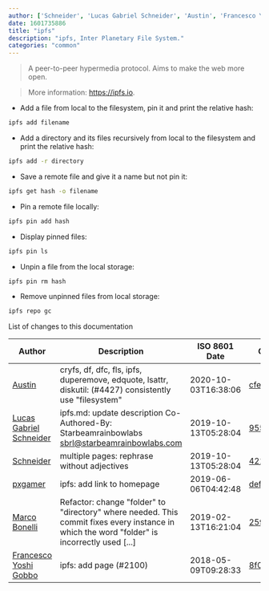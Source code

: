 ```yaml
---
author: ['Schneider', 'Lucas Gabriel Schneider', 'Austin', 'Francesco Yoshi Gobbo', 'pxgamer', 'Marco Bonelli']
date: 1601735886
title: "ipfs"
description: "ipfs, Inter Planetary File System."
categories: "common"
---
```

> A peer-to-peer hypermedia protocol. Aims to make the web more open.

> More information: <https://ipfs.io>.

- Add a file from local to the filesystem, pin it and print the relative hash:

```bash
ipfs add filename
```

- Add a directory and its files recursively from local to the filesystem and print the relative hash:

```bash
ipfs add -r directory
```

- Save a remote file and give it a name but not pin it:

```bash
ipfs get hash -o filename
```

- Pin a remote file locally:

```bash
ipfs pin add hash
```

- Display pinned files:

```bash
ipfs pin ls
```

- Unpin a file from the local storage:

```bash
ipfs pin rm hash
```

- Remove unpinned files from local storage:

```bash
ipfs repo gc
```
List of changes to this documentation


Author | Description | ISO 8601 Date | GitHub link
------|-----|-----|-----
[Austin](mailto:Hoi15A@users.noreply.github.com) | cryfs, df, dfc, fls, ipfs, duperemove, edquote, lsattr, diskutil: (#4427) consistently use "filesystem" | 2020-10-03T16:38:06 | [cfe462c57f20](https://github.com/tldr-pages/tldr/commit/cfe462c57f20c344dad34717378c442dc32cadc2)
[Lucas Gabriel Schneider](mailto:casdpa@gmail.com) | ipfs.md: update description Co-Authored-By: Starbeamrainbowlabs <sbrl@starbeamrainbowlabs.com> | 2019-10-13T05:28:04 | [9559a85db49f](https://github.com/tldr-pages/tldr/commit/9559a85db49f3cc2732127513bac8f84d631a1ce)
[Schneider](mailto:lucas.schneider@sap.com) | multiple pages: rephrase without adjectives | 2019-10-13T05:28:04 | [42152ed45923](https://github.com/tldr-pages/tldr/commit/42152ed459230c2b244529f0c5990335e0057c6c)
[pxgamer](mailto:owzie123@gmail.com) | ipfs: add link to homepage | 2019-06-06T04:42:48 | [defe8def16ab](https://github.com/tldr-pages/tldr/commit/defe8def16abd904801507e7d3c5cca313b6f5b0)
[Marco Bonelli](mailto:mb5.marcob@gmail.com) | Refactor: change "folder" to "directory" where needed. This commit fixes every instance in which the word "folder" is incorrectly used [...] | 2019-02-13T16:21:04 | [2599a6de483a](https://github.com/tldr-pages/tldr/commit/2599a6de483a70601ab17b29e0f18a5a8bdcaa12)
[Francesco Yoshi Gobbo](mailto:yoshi@fgobbo.com) | ipfs: add page (#2100) | 2018-05-09T09:28:33 | [8f0cf8c65343](https://github.com/tldr-pages/tldr/commit/8f0cf8c65343fa8020650d6bffca4848bcee64fc)

